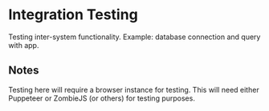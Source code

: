 # Integration Testing

Testing inter-system functionality. Example: database connection and query with app.

## Notes

Testing here will require a browser instance for testing. This will need either Puppeteer or ZombieJS (or others) for testing purposes.

